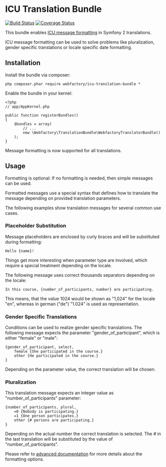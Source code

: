 # ICU Translation Bundle #

[![Build Status](https://travis-ci.org/webfactory/icu-translation-bundle.png?branch=master)](https://travis-ci.org/webfactory/icu-translation-bundle)
[![Coverage Status](https://coveralls.io/repos/webfactory/icu-translation-bundle/badge.png?branch=master)](https://coveralls.io/r/webfactory/icu-translation-bundle?branch=master)

This bundle enables [ICU message formatting](http://userguide.icu-project.org/formatparse) in Symfony 2 translations.

ICU message formatting can be used to solve problems like pluralization, gender specific translations
or locale specific date formatting.

## Installation ##

Install the bundle via composer:

    php composer.phar require webfactory/icu-translation-bundle *

Enable the bundle in your kernel:

    <?php
    // app/AppKernel.php

    public function registerBundles()
    {
        $bundles = array(
            // ...
            new \Webfactory\TranslationBundle\WebfactoryTranslatorBundle()
        );
    }

Message formatting is now supported for all translations.

## Usage ##

Formatting is optional: If no formatting is needed, then simple messages can be used.

Formatted messages use a special syntax that defines how to translate the message
depending on provided translation parameters.

The following examples show translation messages for several common use cases.

### Placeholder Substitution ###

Message placeholders are enclosed by curly braces and will be substituted during formatting:

    Hello {name}!

Things get more interesting when parameter type are involved, which require
a special treatment depending on the locale.

The following message uses correct thousands separators depending on the locale:

    In this course, {number_of_participants, number} are participating.

This means, that the value 1024 would be shown as "1,024" for the locale "en", whereas
in german ("de") "1.024" is used as representation.

### Gender Specific Translations ###

Conditions can be used to realize gender specific translations.
The following message expects the parameter "gender_of_participant", which is
either "female" or "male":

    {gender_of_participant, select,
        female {She participated in the course.}
        other {He participated in the course.}
    }

Depending on the parameter value, the correct translation will be chosen.

### Pluralization ###

This translation message expects an integer value as "number_of_participants" parameter:

    {number_of_participants, plural,
        =0 {Nobody is participating.}
        =1 {One person participates.}
        other {# persons are participating.}
    }

Depending on the actual number the correct translation is selected. The *#* in
the last translation will be substituted by the value of "number_of_participants".

Please refer to [advanced documentation](Resources/doc/index.rst) for more details about the formatting options.